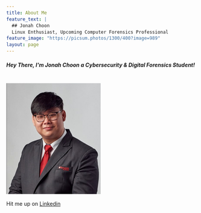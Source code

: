 ```yaml
---
title: About Me
feature_text: |
  ## Jonah Choon
  Linux Enthusiast, Upcoming Computer Forensics Professional
feature_image: "https://picsum.photos/1300/400?image=989"
layout: page
---
```


<h5> Hey There, I'm Jonah Choon a Cybersecurity & Digital Forensics Student! </h5> 
<br> 
<img src="/image/profile.png" alt="Profile Picture" width="250">

Hit me up on <a href="https://www.linkedin.com/in/jonah-choon-528584195" target="_blank">Linkedin</a>

